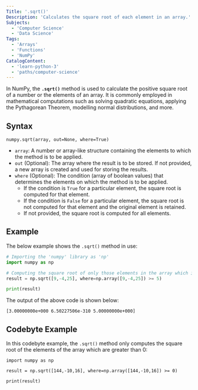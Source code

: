 ```yaml
---
Title: '.sqrt()'
Description: 'Calculates the square root of each element in an array.'
Subjects:
  - 'Computer Science'
  - 'Data Science'
Tags:
  - 'Arrays'
  - 'Functions'
  - 'NumPy'
CatalogContent:
  - 'learn-python-3'
  - 'paths/computer-science'
---
```


In NumPy, the **`.sqrt()`** method is used to calculate the positive square root of a number or the elements of an array. It is commonly employed in mathematical computations such as solving quadratic equations, applying the Pythagorean Theorem, modelling normal distributions, and more.

## Syntax

```pseudo
numpy.sqrt(array, out=None, where=True)
```

- `array`: A number or array-like structure containing the elements to which the method is to be applied.
- `out` (Optional): The array where the result is to be stored. If not provided, a new array is created and used for storing the results.
- `where` (Optional): The condition (array of boolean values) that determines the elements on which the method is to be applied.
  - If the condition is `True` for a particular element, the square root is computed for that element.
  - If the condition is `False` for a particular element, the square root is not computed for that element and the original element is retained.
  - If not provided, the square root is computed for all elements.

## Example

The below example shows the `.sqrt()` method in use:

```py
# Importing the 'numpy' library as 'np'
import numpy as np

# Computing the square root of only those elements in the array which is greater than or equal to 5
result = np.sqrt([9,-4,25], where=np.array([9,-4,25]) >= 5)

print(result)
```

The output of the above code is shown below:

```shell
[3.00000000e+000 6.50227506e-310 5.00000000e+000]
```

## Codebyte Example

In this codebyte example, the `.sqrt()` method only computes the square root of the elements of the array which are greater than 0:

```codebyte/python
import numpy as np

result = np.sqrt([144,-10,16], where=np.array([144,-10,16]) >= 0)

print(result)
```
